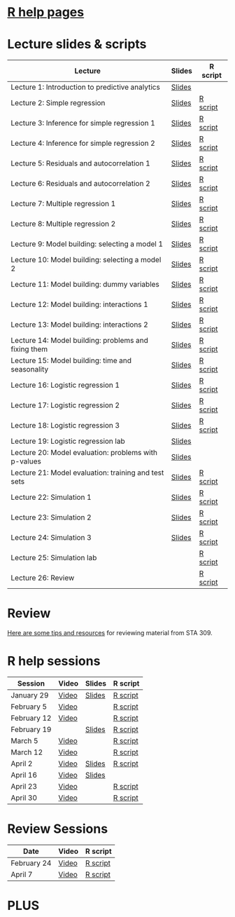# [R help pages](r-help.md)

# Lecture slides & scripts

| Lecture | Slides | R script |
| ------- | ------ | -------- |
| Lecture 1: Introduction to predictive analytics | [Slides](slides/lecture-01/lecture-01.pdf) | |
| Lecture 2: Simple regression | [Slides](slides/lecture-02/lecture-02.pdf) | [R script](lecture-scripts/lecture-02.R) |
| Lecture 3: Inference for simple regression 1 | [Slides](slides/lecture-03/lecture-03.pdf) | [R script](lecture-scripts/lecture-03.R)|
| Lecture 4: Inference for simple regression 2 | [Slides](slides/lecture-04/lecture-04.pdf) | [R script](lecture-scripts/lecture-04.R) |
| Lecture 5: Residuals and autocorrelation 1 | [Slides](slides/lecture-05/lecture-05.pdf) | [R script](lecture-scripts/lecture-05.R) |
| Lecture 6: Residuals and autocorrelation 2 | [Slides](slides/lecture-06/lecture-06.pdf) | [R script](lecture-scripts/lecture-06.R)  |
| Lecture 7: Multiple regression 1 | [Slides](slides/lecture-07/lecture-07.pdf) |  [R script](lecture-scripts/lecture-07.R)  |
| Lecture 8: Multiple regression 2 | [Slides](slides/lecture-08/lecture-08.pdf) | [R script](lecture-scripts/lecture-08.R) |
| Lecture 9: Model building: selecting a model 1 | [Slides](slides/lecture-09/lecture-09.pdf) | [R script](lecture-scripts/lecture-09.R) |
| Lecture 10: Model building: selecting a model 2 | [Slides](slides/lecture-10/lecture-10.pdf) | [R script](lecture-scripts/lecture-10.R) |
| Lecture 11: Model building: dummy variables | [Slides](slides/lecture-11/lecture-11.pdf) | [R script](lecture-scripts/lecture-11.R) |
| Lecture 12: Model building: interactions 1 | [Slides](slides/lecture-12/lecture-12.pdf) | [R script](lecture-scripts/lecture-12.R) |
| Lecture 13: Model building: interactions 2 | [Slides](slides/lecture-13/lecture-13.pdf) | [R script](lecture-scripts/lecture-13.R) |
| Lecture 14: Model building: problems and fixing them | [Slides](slides/lecture-14/lecture-14.pdf) | [R script](lecture-scripts/lecture-14.R) |
| Lecture 15: Model building: time and seasonality | [Slides](slides/lecture-15/lecture-15.pdf) | [R script](lecture-scripts/lecture-15.R) |
| Lecture 16: Logistic regression 1 | [Slides](slides/lecture-16/lecture-16.pdf) | [R script](lecture-scripts/lecture-16.R) |
| Lecture 17: Logistic regression 2 | [Slides](slides/lecture-17/lecture-17.pdf) | [R script](lecture-scripts/lecture-17.R) |
| Lecture 18: Logistic regression 3 | [Slides](slides/lecture-18/lecture-18.pdf) | [R script](lecture-scripts/lecture-18.R) |
| Lecture 19: Logistic regression lab | [Slides](slides/lecture-19/lecture-19.pdf) | |
| Lecture 20: Model evaluation: problems with p-values | [Slides](slides/lecture-20/lecture-20.pdf) | |
| Lecture 21: Model evaluation: training and test sets | [Slides](slides/lecture-21/lecture-21.pdf) | [R script](lecture-scripts/lecture-21.R) |
| Lecture 22: Simulation 1 | [Slides](slides/lecture-22/lecture-22.pdf) | [R script](lecture-scripts/lecture-22.R) |
| Lecture 23: Simulation 2 | [Slides](slides/lecture-23/lecture-23.pdf) | [R script](lecture-scripts/lecture-23.R) |
| Lecture 24: Simulation 3 | [Slides](slides/lecture-24/lecture-24.pdf) | [R script](lecture-scripts/lecture-24.R) |
| Lecture 25: Simulation lab |  | [R script](lecture-scripts/lecture-25.R) |
| Lecture 26: Review |  | [R script](lecture-scripts/lecture-26.R) |


# Review

[Here are some tips and resources](review.md) for reviewing material from STA 309.

# R help sessions

| Session | Video | Slides | R script |
| ------- | ----- | ------ | -------- |
| January 29 | [Video](https://www.youtube.com/watch?feature=youtu.be&v=hndsRNwqUXM&app=desktop) | [Slides](help-session-slides/session-01.pdf) | [R script](help-session-scripts/session-01.R)|
| February 5 | [Video](https://www.youtube.com/watch?v=7w38e3gE8zE) | | [R script](help-session-scripts/session-02.R)|
| February 12 | [Video](https://youtu.be/up_Wqd_5pZw) | | [R script](help-session-scripts/session-03.R)|
| February 19 |  | [Slides](help-session-slides/session-04.pdf) | [R script](help-session-scripts/session-04.R)|
| March 5 | [Video](https://www.youtube.com/watch?v=gx2cWVzVrjU&feature=youtu.be) || [R script](help-session-scripts/session-05.R)|
| March 12| [Video](https://mccombs.mediasite.com/Mediasite/Play/789f199ecc7b4d1baee6d7eda98744b91d?catalog=0756227b8344470682161f76ee044b2621&playFrom=579&autoStart=true) | | [R script](help-session-scripts/session-06.R) |
| April 2 | [Video](https://mccombs.mediasite.com/Mediasite/Play/a5f7ff2a3cd4471eb85f7ed923de969c1d?catalog=0756227b8344470682161f76ee044b2621) | [Slides](https://github.com/brianlukoff/sta371g/blob/master/help-session-slides/session-08.pdf) | [R script](https://github.com/brianlukoff/sta371g/blob/master/help-session-scripts/session-07.R) |
| April 16 | [Video](https://mccombs.mediasite.com/Mediasite/Play/c0baa124f1ed4ee7aa6d598153450b7d1d?catalog=0756227b8344470682161f76ee044b2621) | [Slides](https://github.com/brianlukoff/sta371g/blob/master/help-session-slides/4:16%20Help%20Session.pdf) | |
| April 23 | [Video](https://mccombs.mediasite.com/Mediasite/Play/3f1e53b7154340d98dd789f21f16f0da1d?catalog=0756227b8344470682161f76ee044b2621) | | [R script](https://github.com/brianlukoff/sta371g/blob/master/help-session-scripts/session-09.R) |
| April 30 | [Video](https://mccombs.mediasite.com/Mediasite/Play/ba0fb7ba57144d98bb409b35399b233f1d?catalog=0756227b8344470682161f76ee044b2621) | | [R script](https://github.com/brianlukoff/sta371g/blob/master/help-session-scripts/session-10.R) |

# Review Sessions

| Date | Video | R script |
| ------- | ----- | -------- |
| February 24 | [Video](https://youtu.be/6gbnhO4-9Lw) | [R script](help-session-scripts/Midterm1Review.R) |
| April 7 | [Video](https://mccombs.mediasite.com/Mediasite/Play/ae5666d7f74f4759b941c21a8c5b08ef1d?catalog=0756227b8344470682161f76ee044b2621) | [R script](https://github.com/brianlukoff/sta371g/blob/master/help-session-scripts/Midterm2Review.R) |

# PLUS

